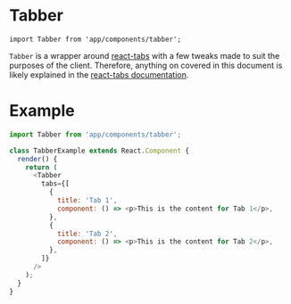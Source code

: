# Tabber

`import Tabber from 'app/components/tabber';`

`Tabber` is a wrapper around [react-tabs](https://github.com/rackt/react-tabs) with a few tweaks made to suit the purposes of the client.
Therefore, anything on covered in this document is likely explained in the [react-tabs documentation](https://github.com/rackt/react-tabs#example).

# Example

```javascript
import Tabber from 'app/components/tabber';

class TabberExample extends React.Component {
  render() {
    return (
      <Tabber
        tabs={[
          {
            title: 'Tab 1',
            component: () => <p>This is the content for Tab 1</p>,
          },
          {
            title: 'Tab 2',
            component: () => <p>This is the content for Tab 2</p>,
          },
        ]}
      />
    );
  }
}
```
